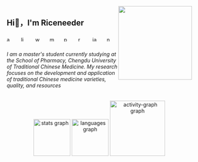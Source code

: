<img align="right" height="200" src="http://q1.qlogo.cn/g?b=qq&nk=845541909&s=640"  />

###

<h2 align="left">Hi👋，I'm Riceneeder</h2>

###

<div align="left">
  <img src="https://cdn.jsdelivr.net/gh/devicons/devicon/icons/apple/apple-original.svg" height="13" alt="apple logo"  />
  <img width="18" />
  <img src="https://cdn.jsdelivr.net/gh/devicons/devicon/icons/linux/linux-original.svg" height="13" alt="linux logo"  />
  <img width="18" />
  <img src="https://cdn.jsdelivr.net/gh/devicons/devicon/icons/windows8/windows8-original.svg" height="13" alt="windows8 logo"  />
  <img width="18" />
  <img src="https://cdn.jsdelivr.net/gh/devicons/devicon/icons/markdown/markdown-original.svg" height="13" alt="markdown logo"  />
  <img width="18" />
  <img src="https://cdn.jsdelivr.net/gh/devicons/devicon/icons/python/python-original.svg" height="13" alt="python logo"  />
  <img width="18" />
  <img src="https://cdn.jsdelivr.net/gh/devicons/devicon/icons/r/r-original.svg" height="13" alt="r logo"  />
  <img width="18" />
  <img src="https://cdn.jsdelivr.net/gh/devicons/devicon/icons/javascript/javascript-original.svg" height="13" alt="javascript logo"  />
  <img width="18" />
  <img src="https://cdn.jsdelivr.net/gh/devicons/devicon/icons/nodejs/nodejs-original.svg" height="13" alt="nodejs logo"  />
</div>

###

<h6 align="left">I am a master's student currently studying at the School of Pharmacy, Chengdu University of Traditional Chinese Medicine. My research focuses on the development and application of traditional Chinese medicine varieties, quality, and resources</h6>

###

<div align="center">
  <img src="https://github-readme-stats.vercel.app/api?username=riceneeder&hide_title=true&hide_rank=false&show_icons=true&include_all_commits=true&count_private=true&disable_animations=false&theme=vue&locale=en&hide_border=false&order=1" height="100" alt="stats graph"  />
  <img src="https://github-readme-stats.vercel.app/api/top-langs?username=riceneeder&locale=en&hide_title=false&layout=compact&card_width=320&langs_count=5&theme=vue&hide_border=false&order=2" height="100" alt="languages graph"  />
  <img src="https://github-readme-activity-graph.vercel.app/graph?username=riceneeder&radius=16&theme=vue&area=true&order=5&hide_title=true" height="150" alt="activity-graph graph"  />
</div>

###
